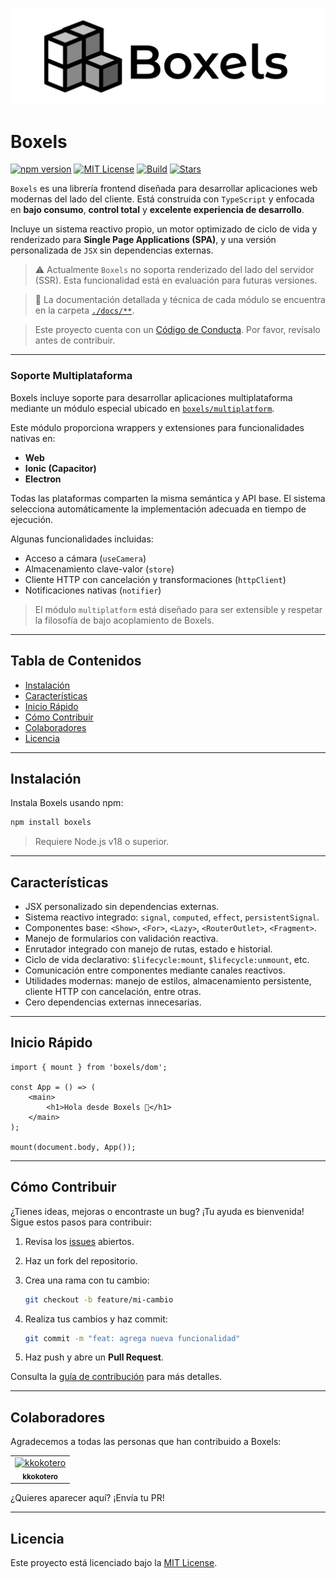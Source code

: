 ![Boxels Logo](./misc/boxels.png)

# Boxels

[![npm version](https://img.shields.io/npm/v/boxels.svg)](https://www.npmjs.com/package/boxels)
[![MIT License](https://img.shields.io/badge/license-MIT-blue.svg)](./LICENSE)
[![Build](https://img.shields.io/github/actions/workflow/status/kkokotero/boxels/ci.yml)](https://github.com/kokkotero/boxels/actions)
[![Stars](https://img.shields.io/github/stars/kkokotero/boxels?style=social)](https://github.com/kkokotero/boxels)

`Boxels` es una librería frontend diseñada para desarrollar aplicaciones web modernas del lado del cliente.
Está construida con `TypeScript` y enfocada en **bajo consumo**, **control total** y **excelente experiencia de desarrollo**.

Incluye un sistema reactivo propio, un motor optimizado de ciclo de vida y renderizado para **Single Page Applications (SPA)**, y una versión personalizada de `JSX` sin dependencias externas.

> ⚠️ Actualmente `Boxels` no soporta renderizado del lado del servidor (SSR). Esta funcionalidad está en evaluación para futuras versiones.

> 📄 La documentación detallada y técnica de cada módulo se encuentra en la carpeta [`./docs/**`](./docs).

> Este proyecto cuenta con un [Código de Conducta](./CODE_OF_CONDUCT.md). Por favor, revísalo antes de contribuir.

---

### Soporte Multiplataforma

Boxels incluye soporte para desarrollar aplicaciones multiplataforma mediante un módulo especial ubicado en [`boxels/multiplatform`](./src/multiplatform).

Este módulo proporciona wrappers y extensiones para funcionalidades nativas en:

* **Web**
* **Ionic (Capacitor)**
* **Electron**

Todas las plataformas comparten la misma semántica y API base. El sistema selecciona automáticamente la implementación adecuada en tiempo de ejecución.

Algunas funcionalidades incluidas:

* Acceso a cámara (`useCamera`)
* Almacenamiento clave-valor (`store`)
* Cliente HTTP con cancelación y transformaciones (`httpClient`)
* Notificaciones nativas (`notifier`)

> El módulo `multiplatform` está diseñado para ser extensible y respetar la filosofía de bajo acoplamiento de Boxels.

---

## Tabla de Contenidos

* [Instalación](#instalación)
* [Características](#características)
* [Inicio Rápido](#inicio-rápido)
* [Cómo Contribuir](#cómo-contribuir)
* [Colaboradores](#colaboradores)
* [Licencia](#licencia)

---

## Instalación

Instala Boxels usando npm:

```bash
npm install boxels
```

> Requiere Node.js v18 o superior.

---

## Características

* JSX personalizado sin dependencias externas.
* Sistema reactivo integrado: `signal`, `computed`, `effect`, `persistentSignal`.
* Componentes base: `<Show>`, `<For>`, `<Lazy>`, `<RouterOutlet>`, `<Fragment>`.
* Manejo de formularios con validación reactiva.
* Enrutador integrado con manejo de rutas, estado e historial.
* Ciclo de vida declarativo: `$lifecycle:mount`, `$lifecycle:unmount`, etc.
* Comunicación entre componentes mediante canales reactivos.
* Utilidades modernas: manejo de estilos, almacenamiento persistente, cliente HTTP con cancelación, entre otras.
* Cero dependencias externas innecesarias.

---

## Inicio Rápido

```tsx
import { mount } from 'boxels/dom';

const App = () => (
    <main>
        <h1>Hola desde Boxels 👋</h1>
    </main>
);

mount(document.body, App());
```

---

## Cómo Contribuir

¿Tienes ideas, mejoras o encontraste un bug? ¡Tu ayuda es bienvenida!
Sigue estos pasos para contribuir:

1. Revisa los [issues](https://github.com/kkokotero/boxels/issues) abiertos.
2. Haz un fork del repositorio.
3. Crea una rama con tu cambio:

   ```bash
   git checkout -b feature/mi-cambio
   ```
4. Realiza tus cambios y haz commit:

   ```bash
   git commit -m "feat: agrega nueva funcionalidad"
   ```
5. Haz push y abre un **Pull Request**.

Consulta la [guía de contribución](./CONTRIBUTING.md) para más detalles.

---

## Colaboradores

Agradecemos a todas las personas que han contribuido a Boxels:

<table>
  <tr>
    <td align="center">
      <a href="https://github.com/kkokotero">
        <img src="https://github.com/kkokotero.png" width="100px;" alt="kkokotero"/>
        <br />
        <sub><b>kkokotero</b></sub>
      </a>
    </td>
  </tr>
</table>

¿Quieres aparecer aquí? ¡Envía tu PR!

---

## Licencia

Este proyecto está licenciado bajo la [MIT License](./LICENSE.txt).

